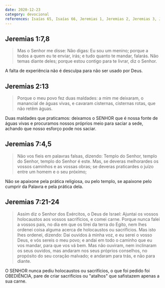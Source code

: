 ```yaml
---
date: 2020-12-23
category: devocional
references: Isaías 65, Isaías 66, Jeremias 1, Jeremias 2, Jeremias 3, Jeremias 4, Jeremias 5, Jeremias 6, Jeremias 7, Salmos 8
---
```


## Jeremias 1:7,8

> Mas o Senhor me disse: Não digas: Eu sou um menino; porque a todos a quem eu te enviar, irás; e tudo quanto te mandar, falarás.
> Não temas diante deles; porque estou contigo para te livrar, diz o Senhor.

A falta de experiência não é desculpa para não ser usado por Deus.

## Jeremias 2:13

> Porque o meu povo fez duas maldades: a mim me deixaram, o manancial de águas vivas, e cavaram cisternas, cisternas rotas, que não retêm águas.

Duas maldades que praticamos: deixamos o SENHOR que é nossa fonte de águas vivas e procuramos nossos próprios meio para saciar a sede, achando que nosso esforço pode nos saciar.

## Jeremias 7:4,5

> Não vos fieis em palavras falsas, dizendo: Templo do Senhor, templo do Senhor, templo do Senhor é este.
> Mas, se deveras melhorardes os vossos caminhos e as vossas obras; se deveras praticardes o juízo entre um homem e o seu próximo;

Não se apaixone pela prática religiosa, ou pelo templo, se apaixone pelo cumprir da Palavra e pela prática dela.

## Jeremias 7:21-24

> Assim diz o Senhor dos Exércitos, o Deus de Israel: Ajuntai os vossos holocaustos aos vossos sacrifícios, e comei carne.
> Porque nunca falei a vossos pais, no dia em que os tirei da terra do Egito, nem lhes ordenei coisa alguma acerca de holocaustos ou sacrifícios.
> Mas isto lhes ordenei, dizendo: Dai ouvidos à minha voz, e eu serei o vosso Deus, e vós sereis o meu povo; e andai em todo o caminho que eu vos mandar, para que vos vá bem.
> Mas não ouviram, nem inclinaram os seus ouvidos, mas andaram nos seus próprios conselhos, no propósito do seu coração malvado; e andaram para trás, e não para diante.

O SENHOR nunca pediu holocaustos ou sacrifícios, o que foi pedido foi OBEDIÊNCIA, pare de criar sacrifícios ou "atalhos" que safistazem apenas a sua carne.